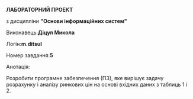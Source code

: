 __ЛАБОРАТОРНИЙ ПРОЕКТ__ 

з дисципліни __"Основи інформаційних систем"__

Виконавець:__Діцул Микола__

Логін:__m.ditsul__

Номер завдання:__5__

Анотація:

Розробити програмне забезпечення (ПЗ), яке вирішує задачу розрахунку і аналізу ринкових цін на основі
вхідних даних з таблиць 1 і 2.